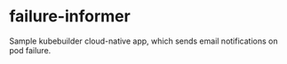 # failure-informer
Sample kubebuilder cloud-native app, which sends email notifications on pod failure.

